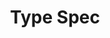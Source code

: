 ---
title: Type Spec
has_children: true
child_nav_order: reversed
redirect_to: /specs/type/0.3.0
nav_order: 9
---
